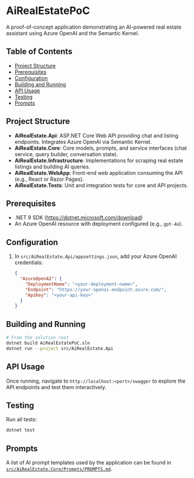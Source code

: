 # AiRealEstatePoC

A proof-of-concept application demonstrating an AI-powered real estate assistant using Azure OpenAI and the Semantic Kernel.

## Table of Contents
- [Project Structure](#project-structure)
- [Prerequisites](#prerequisites)
- [Configuration](#configuration)
- [Building and Running](#building-and-running)
- [API Usage](#api-usage)
- [Testing](#testing)
- [Prompts](#prompts)


## Project Structure
- **AiRealEstate.Api**: ASP.NET Core Web API providing chat and listing endpoints. Integrates Azure OpenAI via Semantic Kernel.
- **AiRealEstate.Core**: Core models, prompts, and service interfaces (chat service, query builder, conversation state).
- **AiRealEstate.Infrastructure**: Implementations for scraping real estate listings and building AI queries.
- **AiRealEstate.WebApp**: Front-end web application consuming the API (e.g., React or Razor Pages).
- **AiRealEstate.Tests**: Unit and integration tests for core and API projects.

## Prerequisites
- .NET 9 SDK (https://dotnet.microsoft.com/download)
- An Azure OpenAI resource with deployment configured (e.g., `gpt-4o`).

## Configuration
1. In `src/AiRealEstate.Api/appsettings.json`, add your Azure OpenAI credentials:
   ```json
   {
     "AzureOpenAI": {
       "DeploymentName": "<your-deployment-name>",
       "Endpoint": "https://your-openai-endpoint.azure.com/",
       "ApiKey": "<your-api-key>"
     }
   }
   ```

## Building and Running
```bash
# From the solution root
dotnet build AiRealEstatePoC.sln
dotnet run --project src/AiRealEstate.Api
```

## API Usage
Once running, navigate to `http://localhost:<port>/swagger` to explore the API endpoints and test them interactively.

## Testing
Run all tests:
```bash
dotnet test
```

## Prompts
A list of AI prompt templates used by the application can be found in [`src/AiRealEstate.Core/Prompts/PROMPTS.md`](src/AiRealEstate.Core/Prompts/PROMPTS.md).

